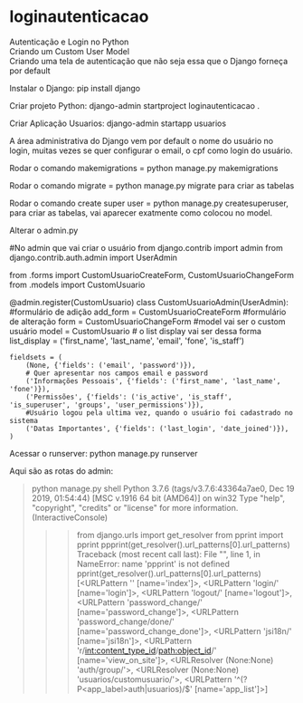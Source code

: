 # loginautenticacao
Autenticação e Login no Python  
Criando um Custom User Model  
Criando uma tela de autenticação que não seja essa que o Django forneça por default  

Instalar o Django:
pip install django

Criar projeto Python:
django-admin startproject loginautenticacao .

Criar Aplicação Usuarios:
django-admin startapp usuarios

A área administrativa do Django vem por default o nome do usuário no login, muitas vezes se quer configurar o email, o cpf como  login do usuário.

Rodar o comando makemigrations = python manage.py makemigrations

Rodar o comando migrate = python manage.py migrate para criar as tabelas

Rodar o comando create super user = python manage.py createsuperuser, para criar as tabelas, vai aparecer exatmente como colocou no model.


Alterar o admin.py



#No admin que vai criar o usuário
from django.contrib import admin
from django.contrib.auth.admin import UserAdmin


from .forms import CustomUsuarioCreateForm, CustomUsuarioChangeForm
from .models import CustomUsuario


@admin.register(CustomUsuario)
class CustomUsuarioAdmin(UserAdmin):
    #formulário de adição
    add_form = CustomUsuarioCreateForm
    #formulário de alteração
    form = CustomUsuarioChangeForm
    #model vai ser o custom usuário
    model = CustomUsuario
    # o list display vai ser dessa forma
    list_display = ('first_name', 'last_name', 'email', 'fone', 'is_staff')

    fieldsets = (
        (None, {'fields': ('email', 'password')}),
        # Quer apresentar nos campos email e password
        ('Informações Pessoais', {'fields': ('first_name', 'last_name', 'fone')}),
        ('Permissões', {'fields': ('is_active', 'is_staff', 'is_superuser', 'groups', 'user_permissions')}),
        #Usuário logou pela ultima vez, quando o usuário foi cadastrado no sistema
        ('Datas Importantes', {'fields': ('last_login', 'date_joined')}),
    )


Acessar o runserver: python manage.py runserver



Aqui são as rotas do admin:


>python manage.py shell
Python 3.7.6 (tags/v3.7.6:43364a7ae0, Dec 19 2019, 01:54:44) [MSC v.1916 64 bit (AMD64)] on win32
Type "help", "copyright", "credits" or "license" for more information.
(InteractiveConsole)
>>> from django.urls import get_resolver
>>> from pprint import pprint
>>> ppprint(get_resolver().url_patterns[0].url_patterns)
Traceback (most recent call last):
  File "<console>", line 1, in <module>
NameError: name 'ppprint' is not defined
>>> pprint(get_resolver().url_patterns[0].url_patterns)
[<URLPattern '' [name='index']>,
 <URLPattern 'login/' [name='login']>,
 <URLPattern 'logout/' [name='logout']>,
 <URLPattern 'password_change/' [name='password_change']>,
 <URLPattern 'password_change/done/' [name='password_change_done']>,
 <URLPattern 'jsi18n/' [name='jsi18n']>,
 <URLPattern 'r/<int:content_type_id>/<path:object_id>/' [name='view_on_site']>,
 <URLResolver <URLPattern list> (None:None) 'auth/group/'>,
 <URLResolver <URLPattern list> (None:None) 'usuarios/customusuario/'>,
 <URLPattern '^(?P<app_label>auth|usuarios)/$' [name='app_list']>]
     
 
 
     
  
 


























